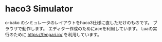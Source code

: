 # haco3 Simulator

o-bako のシミュレータのレイアウトをhaco3仕様に直しただけのものです。
ブラウザで動作します。
エディター作成のためにaceを利用しています。
Luaの実行のために https://fengari.io/ を利用しています。
